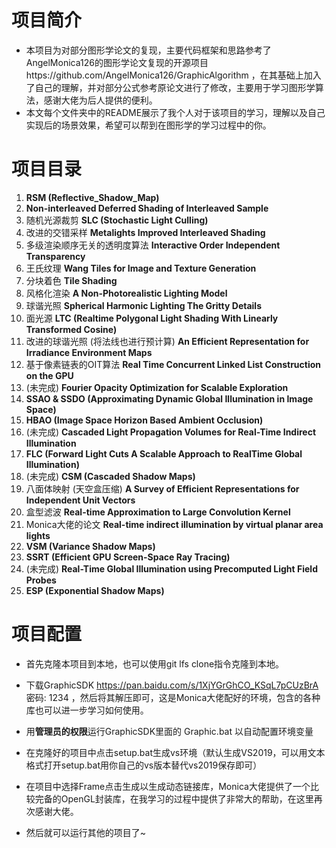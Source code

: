 # 项目简介
* 本项目为对部分图形学论文的复现，主要代码框架和思路参考了AngelMonica126的图形学论文复现的开源项目https://github.com/AngelMonica126/GraphicAlgorithm ，在其基础上加入了自己的理解，并对部分公式参考原论文进行了修改，主要用于学习图形学算法，感谢大佬为后人提供的便利。
* 本文每个文件夹中的README展示了我个人对于该项目的学习，理解以及自己实现后的场景效果，希望可以帮到在图形学的学习过程中的你。

# 项目目录
1. __RSM  (Reflective_Shadow_Map)__
2. __Non-interleaved Deferred Shading of Interleaved Sample__
3. 随机光源裁剪  __SLC  (Stochastic Light Culling)__
4. 改进的交错采样  __Metalights Improved Interleaved Shading__
5. 多级渲染顺序无关的透明度算法  __Interactive Order Independent Transparency__
6. 王氏纹理  __Wang Tiles for Image and Texture Generation__
7. 分块着色  __Tile Shading__
8. 风格化渲染  __A Non-Photorealistic Lighting Model__
9. 球谐光照  __Spherical Harmonic Lighting The Gritty Details__
10. 面光源  __LTC (Realtime Polygonal Light Shading With Linearly Transformed Cosine)__
11. 改进的球谐光照  (将法线也进行预计算)  __An Efficient Representation for Irradiance Environment Maps__
12. 基于像素链表的OIT算法  __Real Time Concurrent Linked List Construction on the GPU__
13. (未完成)  __Fourier Opacity Optimization for Scalable Exploration__
14. __SSAO & SSDO  (Approximating Dynamic Global Illumination in Image Space)__
15. __HBAO  (Image Space Horizon Based Ambient Occlusion)__
16. (未完成)  __Cascaded Light Propagation Volumes for Real-Time Indirect Illumination__
17. __FLC  (Forward Light Cuts A Scalable Approach to RealTime Global Illumination)__
18. (未完成)  __CSM (Cascaded Shadow Maps)__
19. 八面体映射  (天空盒压缩)  __A Survey of Efficient Representations  for Independent Unit Vectors__
20. 盒型滤波  __Real-time Approximation to Large Convolution Kernel__
21. Monica大佬的论文  __Real-time indirect illumination by virtual planar area lights__
22. __VSM  (Variance Shadow Maps)__
23. __SSRT  (Efficient GPU Screen-Space Ray Tracing)__
24. (未完成)  __Real-Time Global Illumination using Precomputed Light Field Probes__
25. __ESP  (Exponential Shadow Maps)__


# 项目配置

* 首先克隆本项目到本地，也可以使用git lfs clone指令克隆到本地。

* 下载GraphicSDK https://pan.baidu.com/s/1XjYGrGhCO_KSqL7pCUzBrA 密码: 1234 ，然后将其解压即可，这是Monica大佬配好的环境，包含的各种库也可以进一步学习如何使用。

* 用**管理员的权限**运行GraphicSDK里面的 Graphic.bat 以自动配置环境变量

* 在克隆好的项目中点击setup.bat生成vs环境（默认生成VS2019，可以用文本格式打开setup.bat用你自己的vs版本替代vs2019保存即可）

* 在项目中选择Frame点击生成以生成动态链接库，Monica大佬提供了一个比较完备的OpenGL封装库，在我学习的过程中提供了非常大的帮助，在这里再次感谢大佬。

* 然后就可以运行其他的项目了~
